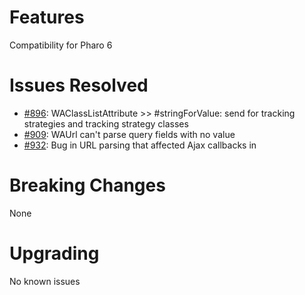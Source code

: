 # Features
Compatibility for Pharo 6

# Issues Resolved
  * [#896](https://github.com/SeasideSt/Seaside/issues/835): WAClassListAttribute >> #stringForValue: send for tracking strategies and tracking strategy classes
  * [#909](https://github.com/SeasideSt/Seaside/issues/909): WAUrl can't parse query fields with no value
  * [#932](https://github.com/SeasideSt/Seaside/issues/932): Bug in URL parsing that affected Ajax callbacks in 

# Breaking Changes
None

# Upgrading
No known issues